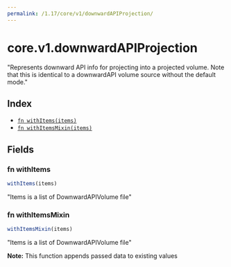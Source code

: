 ```yaml
---
permalink: /1.17/core/v1/downwardAPIProjection/
---
```


# core.v1.downwardAPIProjection

"Represents downward API info for projecting into a projected volume. Note that this is identical to a downwardAPI volume source without the default mode."

## Index

* [`fn withItems(items)`](#fn-withitems)
* [`fn withItemsMixin(items)`](#fn-withitemsmixin)

## Fields

### fn withItems

```ts
withItems(items)
```

"Items is a list of DownwardAPIVolume file"

### fn withItemsMixin

```ts
withItemsMixin(items)
```

"Items is a list of DownwardAPIVolume file"

**Note:** This function appends passed data to existing values